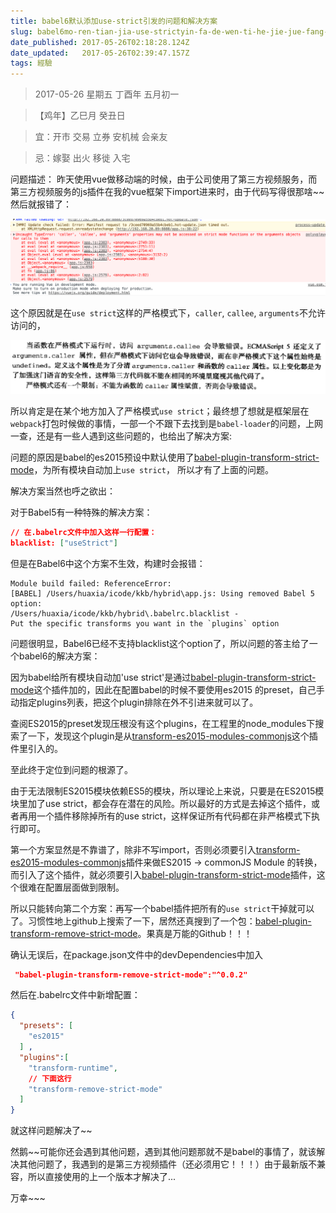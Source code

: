 ```yaml
---
title: babel6默认添加use-strict引发的问题和解决方案
slug: babel6mo-ren-tian-jia-use-strictyin-fa-de-wen-ti-he-jie-jue-fang-an
date_published: 2017-05-26T02:18:28.124Z
date_updated:   2017-05-26T02:39:47.157Z
tags: 經驗
---
```


> 2017-05-26 星期五 丁酉年 五月初一

> 【鸡年】乙巳月 癸丑日

> 宜：开市 交易 立券 安机械 会亲友

> 忌：嫁娶 出火 移徙 入宅

问题描述：
  昨天使用vue做移动端的时候，由于公司使用了第三方视频服务，而第三方视频服务的js插件在我的vue框架下import进来时，由于代码写得很那啥~\~ 然后就报错了：

![](./images/QQ20170526-0.png)

这个原因就是在`use strict`这样的严格模式下，`caller`, `callee`, `arguments`不允许访问的，

![](./images/eac4b74543a98226e1e6d08a8982b9014a90eb7c.jpg)

所以肯定是在某个地方加入了严格模式`use strict`；最终想了想就是框架层在`webpack`打包时候做的事情，一部一个不跟下去找到是`babel-loader`的问题，上网一查，还是有一些人遇到这些问题的，也给出了解决方案:

问题的原因是babel的es2015预设中默认使用了[babel-plugin-transform-strict-mode](https://babeljs.io/docs/plugins/transform-strict-mode/)，为所有模块自动加上`use strict`， 所以才有了上面的问题。

解决方案当然也呼之欲出：

对于Babel5有一种特殊的解决方案：

```json
// 在.babelrc文件中加入这样一行配置：
blacklist: ["useStrict"]
```

但是在Babel6中这个方案不生效，构建时会报错：

```shell
Module build failed: ReferenceError: 
[BABEL] /Users/huaxia/icode/kkb/hybrid\app.js: Using removed Babel 5 option: 
/Users/huaxia/icode/kkb/hybrid\.babelrc.blacklist - 
Put the specific transforms you want in the `plugins` option
```

问题很明显，Babel6已经不支持blacklist这个option了，所以问题的答主给了一个babel6的解决方案：

因为babel给所有模块自动加'use strict'是通过[babel-plugin-transform-strict-mode](https://babeljs.io/docs/plugins/transform-strict-mode/)这个插件加的，因此在配置babel的时候不要使用es2015 的preset，自己手动指定plugins列表，把这个plugin排除在外不引进来就可以了。

查阅ES2015的preset发现压根没有这个plugins，在工程里的node_modules下搜索了一下，发现这个plugin是从[transform-es2015-modules-commonjs](http://babeljs.io/docs/plugins/transform-es2015-modules-commonjs/)这个插件里引入的。

至此终于定位到问题的根源了。

由于无法限制ES2015模块依赖ES5的模块，所以理论上来说，只要是在ES2015模块里加了use strict，都会存在潜在的风险。所以最好的方式是去掉这个插件，或者再用一个插件移除掉所有的use strict，这样保证所有代码都在非严格模式下执行即可。

第一个方案显然是不靠谱了，除非不写import，否则必须要引入[transform-es2015-modules-commonjs](http://babeljs.io/docs/plugins/transform-es2015-modules-commonjs/)插件来做ES2015 -> commonJS Module 的转换，而引入了这个插件，就必须要引入[babel-plugin-transform-strict-mode](https://babeljs.io/docs/plugins/transform-strict-mode/)插件，这个很难在配置层面做到限制。

所以只能转向第二个方案：再写一个babel插件把所有的`use strict`干掉就可以了。习惯性地上github上搜索了一下，居然还真搜到了一个包：[babel-plugin-transform-remove-strict-mode](https://github.com/genify/babel-plugin-transform-remove-strict-mode)。果真是万能的Github！！！

确认无误后，在package.json文件中的devDependencies中加入

```json
 "babel-plugin-transform-remove-strict-mode":"^0.0.2"
```

然后在.babelrc文件中新增配置：

```json
{ 
  "presets": [
    "es2015"
  ] ,
  "plugins":[
    "transform-runtime",
    // 下面这行
    "transform-remove-strict-mode"
  ]
}
```

就这样问题解决了~~

然鹅~~可能你还会遇到其他问题，遇到其他问题那就不是babel的事情了，就该解决其他问题了，我遇到的是第三方视频插件（还必须用它！！！）由于最新版不兼容，所以直接使用的上一个版本才解决了...

万幸~~~
